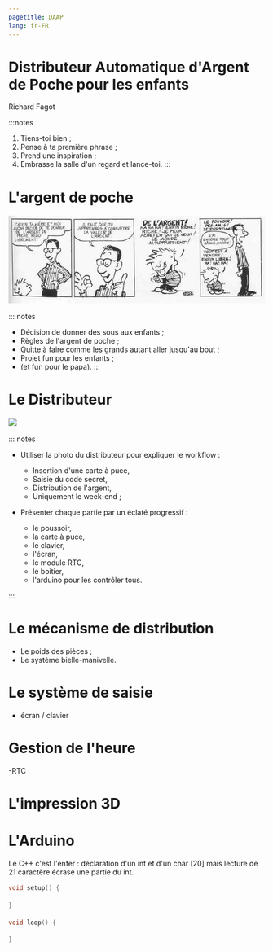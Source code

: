 ```yaml
---
pagetitle: DAAP
lang: fr-FR
---
```



# Distributeur Automatique d'Argent de Poche pour les enfants

Richard Fagot

:::notes
1. Tiens-toi bien ;
1. Pense à ta première phrase ;
1. Prend une inspiration ;
1. Embrasse la salle d'un regard et lance-toi.
:::




# L'argent de poche

![Calvin et l'argent de poche](assets/img/calvin.jpg)


::: notes
- Décision de donner des sous aux enfants ;
- Règles de l'argent de poche ;
- Quitte à faire comme les grands autant aller jusqu'au bout ;
- Projet fun pour les enfants ;
- (et fun pour le papa).
:::




# Le Distributeur

![](assets/img/eclaté.png)


::: notes

- Utiliser la photo du distributeur pour expliquer le workflow :
    - Insertion d'une carte à puce,
    - Saisie du code secret,
    - Distribution de l'argent,
    - Uniquement le week-end ;

- Présenter chaque partie par un éclaté progressif :
    - le poussoir,
    - la carte à puce,
    - le clavier,
    - l'écran,
    - le module RTC,
    - le boitier,
    - l'arduino pour les contrôler tous.

:::


# Le mécanisme de distribution
 - Le poids des pièces ;
 - Le système bielle-manivelle.

# Le système de saisie
- écran / clavier

# Gestion de l'heure
-RTC

# L'impression 3D

# L'Arduino
Le C++ c'est l'enfer : déclaration d'un int et d'un char [20] mais lecture de 21 caractère écrase une partie du int.
```cpp
void setup() {

}

void loop() {
    
}

```
